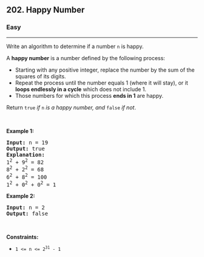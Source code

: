 <h2>202. Happy Number</h2><h3>Easy</h3><hr><div style="user-select: auto;"><p style="user-select: auto;">Write an algorithm to determine if a number <code style="user-select: auto;">n</code> is happy.</p>

<p style="user-select: auto;">A <strong style="user-select: auto;">happy number</strong> is a number defined by the following process:</p>

<ul style="user-select: auto;">
	<li style="user-select: auto;">Starting with any positive integer, replace the number by the sum of the squares of its digits.</li>
	<li style="user-select: auto;">Repeat the process until the number equals 1 (where it will stay), or it <strong style="user-select: auto;">loops endlessly in a cycle</strong> which does not include 1.</li>
	<li style="user-select: auto;">Those numbers for which this process <strong style="user-select: auto;">ends in 1</strong> are happy.</li>
</ul>

<p style="user-select: auto;">Return <code style="user-select: auto;">true</code> <em style="user-select: auto;">if</em> <code style="user-select: auto;">n</code> <em style="user-select: auto;">is a happy number, and</em> <code style="user-select: auto;">false</code> <em style="user-select: auto;">if not</em>.</p>

<p style="user-select: auto;">&nbsp;</p>
<p style="user-select: auto;"><strong style="user-select: auto;">Example 1:</strong></p>

<pre style="user-select: auto;"><strong style="user-select: auto;">Input:</strong> n = 19
<strong style="user-select: auto;">Output:</strong> true
<strong style="user-select: auto;">Explanation:</strong>
1<sup style="user-select: auto;">2</sup> + 9<sup style="user-select: auto;">2</sup> = 82
8<sup style="user-select: auto;">2</sup> + 2<sup style="user-select: auto;">2</sup> = 68
6<sup style="user-select: auto;">2</sup> + 8<sup style="user-select: auto;">2</sup> = 100
1<sup style="user-select: auto;">2</sup> + 0<sup style="user-select: auto;">2</sup> + 0<sup style="user-select: auto;">2</sup> = 1
</pre>

<p style="user-select: auto;"><strong style="user-select: auto;">Example 2:</strong></p>

<pre style="user-select: auto;"><strong style="user-select: auto;">Input:</strong> n = 2
<strong style="user-select: auto;">Output:</strong> false
</pre>

<p style="user-select: auto;">&nbsp;</p>
<p style="user-select: auto;"><strong style="user-select: auto;">Constraints:</strong></p>

<ul style="user-select: auto;">
	<li style="user-select: auto;"><code style="user-select: auto;">1 &lt;= n &lt;= 2<sup style="user-select: auto;">31</sup> - 1</code></li>
</ul>
</div>